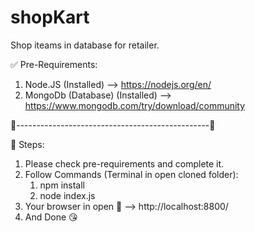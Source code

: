 # shopKart
Shop iteams in database for retailer.


✅ Pre-Requirements:
1. Node.JS (Installed) --> https://nodejs.org/en/
2. MongoDb (Database) (Installed) --> https://www.mongodb.com/try/download/community

🐶------------------------------------------------🐶

🚦 Steps:
1. Please check  pre-requirements and complete it.
2. Follow Commands (Terminal in open cloned folder):
   1. npm install
   2. node index.js
3. Your browser in open 🍿 --> http://localhost:8800/
4. And Done 😘

